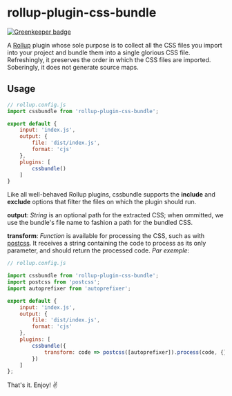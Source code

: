 # rollup-plugin-css-bundle

[![Greenkeeper badge](https://badges.greenkeeper.io/danburzo/rollup-plugin-css-bundle.svg)](https://greenkeeper.io/)

A [Rollup](https://github.com/rollup/rollup) plugin whose sole purpose is to collect all the CSS files you import into your project and bundle them into a single glorious CSS file. Refreshingly, it preserves the order in which the CSS files are imported. Soberingly, it does not generate source maps. 

## Usage

```js
// rollup.config.js
import cssbundle from 'rollup-plugin-css-bundle';

export default {
	input: 'index.js',
	output: {
		file: 'dist/index.js',
		format: 'cjs'
	},
	plugins: [
		cssbundle()
	]
}
```

Like all well-behaved Rollup plugins, cssbundle supports the __include__ and __exclude__ options that filter the files on which the plugin should run.

__output__: _String_ is an optional path for the extracted CSS; when ommitted, we use the bundle's file name to fashion a path for the bundled CSS.

__transform__: _Function_ is available for processing the CSS, such as with [postcss](https://github.com/postcss/postcss). It receives a string containing the code to process as its only parameter, and should return the processed code. _Par exemple_:

```js
// rollup.config.js

import cssbundle from 'rollup-plugin-css-bundle';
import postcss from 'postcss';
import autoprefixer from 'autoprefixer';

export default {
	input: 'index.js',
	output: {
		file: 'dist/index.js',
		format: 'cjs'
	},
	plugins: [
		cssbundle({
			transform: code => postcss([autoprefixer]).process(code, {})
		})
	]
};
```

That's it. Enjoy! ✌️
